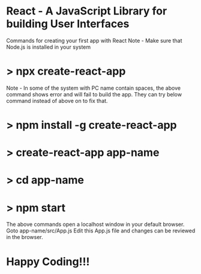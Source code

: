 # React - A JavaScript Library for building User Interfaces
Commands for creating your first app with React
Note - Make sure that Node.js is installed in your system
# > npx create-react-app <app-name>
Note - In some of the system with PC name contain spaces, the above command shows error and will fail to build the app. They can try below command instead of above on to fix that.
# > npm install -g create-react-app
# > create-react-app app-name
# > cd app-name
# > npm start
The above commands open a localhost window in your default browser.
Goto app-name/src/App.js
  Edit this App.js file and changes can be reviewed in the browser.
# Happy Coding!!!

